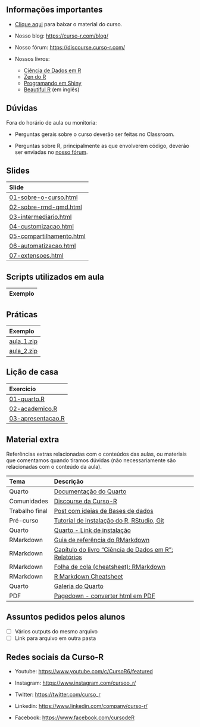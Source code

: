 
<!-- README.md is generated from README.Rmd. Please edit that file -->

## Informações importantes

- [Clique
  aqui](https://curso-r.github.io/202304-relatorios/materiais/material_do_curso.zip)
  para baixar o material do curso.

- Nosso blog: <https://curso-r.com/blog/>

- Nosso fórum: <https://discourse.curso-r.com/>

- Nossos livros:

  - [Ciência de Dados em R](https://livro.curso-r.com/)
  - [Zen do R](https://curso-r.github.io/zen-do-r/)
  - [Programando em Shiny](https://programando-em-shiny.curso-r.com/)
  - [Beautiful R](https://curso-r.github.io/beautiful-r/) (em inglês)

## Dúvidas

Fora do horário de aula ou monitoria:

- Perguntas gerais sobre o curso deverão ser feitas no Classroom.

- Perguntas sobre R, principalmente as que envolverem código, deverão
  ser enviadas no [nosso fórum](https://discourse.curso-r.com/).

## Slides

| Slide                                                                                                             |
|:------------------------------------------------------------------------------------------------------------------|
| [01-sobre-o-curso.html](https://curso-r.github.io/202304-relatorios/materiais/slides/01-sobre-o-curso.html)       |
| [02-sobre-rmd-qmd.html](https://curso-r.github.io/202304-relatorios/materiais/slides/02-sobre-rmd-qmd.html)       |
| [03-intermediario.html](https://curso-r.github.io/202304-relatorios/materiais/slides/03-intermediario.html)       |
| [04-customizacao.html](https://curso-r.github.io/202304-relatorios/materiais/slides/04-customizacao.html)         |
| [05-compartilhamento.html](https://curso-r.github.io/202304-relatorios/materiais/slides/05-compartilhamento.html) |
| [06-automatizacao.html](https://curso-r.github.io/202304-relatorios/materiais/slides/06-automatizacao.html)       |
| [07-extensoes.html](https://curso-r.github.io/202304-relatorios/materiais/slides/07-extensoes.html)               |

## Scripts utilizados em aula

| Exemplo |
|:--------|

## Práticas

| Exemplo                                                                       |
|:------------------------------------------------------------------------------|
| [aula_1.zip](https://curso-r.github.io/202304-relatorios/praticas/aula_1.zip) |
| [aula_2.zip](https://curso-r.github.io/202304-relatorios/praticas/aula_2.zip) |

## Lição de casa

| Exercício                                                                                               |
|:--------------------------------------------------------------------------------------------------------|
| [01-quarto.R](https://curso-r.github.io/202304-relatorios/materiais/exercicios/01-quarto.R)             |
| [02-academico.R](https://curso-r.github.io/202304-relatorios/materiais/exercicios/02-academico.R)       |
| [03-apresentacao.R](https://curso-r.github.io/202304-relatorios/materiais/exercicios/03-apresentacao.R) |

## Material extra

Referências extras relacionadas com o conteúdos das aulas, ou materiais
que comentamos quando tiramos dúvidas (não necessariamente são
relacionadas com o conteúdo da aula).

| Tema           | Descrição                                                                                                        |
|:---------------|:-----------------------------------------------------------------------------------------------------------------|
| Quarto         | [Documentação do Quarto](https://quarto.org/docs/guide/)                                                         |
| Comunidades    | [Discourse da Curso-R](https://discourse.curso-r.com)                                                            |
| Trabalho final | [Post com ideias de Bases de dados](https://blog.curso-r.com/posts/2022-06-11-bases-de-dados/)                   |
| Pré-curso      | [Tutorial de instalação do R, RStudio, Git](https://www.youtube.com/watch?t=2415&v=fiZStofJqMQ&feature=youtu.be) |
| Quarto         | [Quarto - Link de instalação](https://quarto.org/docs/get-started/)                                              |
| RMarkdown      | [Guia de referência do RMarkdown](https://rstudio.com/wp-content/uploads/2015/03/rmarkdown-reference.pdf)        |
| RMarkdown      | [Capítulo do livro “Ciência de Dados em R”: Relatórios](https://livro.curso-r.com/9-relatorios.html)             |
| RMarkdown      | [Folha de cola (cheatsheet): RMarkdown](https://github.com/rstudio/cheatsheets/raw/master/rmarkdown-2.0.pdf)     |
| RMarkdown      | [R Markdown Cheatsheet](https://www.rstudio.com/wp-content/uploads/2015/02/rmarkdown-cheatsheet.pdf)             |
| Quarto         | [Galeria do Quarto](https://quarto.org/docs/gallery/)                                                            |
| PDF            | [Pagedown - converter html em PDF](https://github.com/rstudio/pagedown)                                          |

## Assuntos pedidos pelos alunos

- [ ] Vários outputs do mesmo arquivo
- [ ] Link para arquivo em outra pasta

## Redes sociais da Curso-R

- Youtube: <https://www.youtube.com/c/CursoR6/featured>

- Instagram: <https://www.instagram.com/cursoo_r/>

- Twitter: <https://twitter.com/curso_r>

- Linkedin: <https://www.linkedin.com/company/curso-r/>

- Facebook: <https://www.facebook.com/cursodeR>
